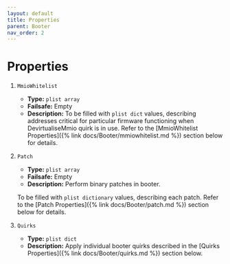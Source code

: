 ```yaml
---
layout: default
title: Properties
parent: Booter
nav_order: 2
---
```


# Properties

1. `MmioWhitelist`
    - **Type:** `plist array`
    - **Failsafe:** Empty
    - **Description:** To be filled with `plist dict` values, describing addresses critical for particular firmware functioning when DevirtualiseMmio quirk is in use. Refer to the [MmioWhitelist Properties]({% link docs/Booter/mmiowhitelist.md %}) section below for details.

2. `Patch`
    - **Type:** `plist array`
    - **Failsafe:** Empty
    - **Description:** Perform binary patches in booter.
    
    To be filled with `plist dictionary` values, describing each patch. Refer to the [Patch Properties]({% link docs/Booter/patch.md %}) section below for details.

3. `Quirks`
    - **Type:** `plist dict`
    - **Description:** Apply individual booter quirks described in the [Quirks Properties]({% link docs/Booter/quirks.md %}) section below.